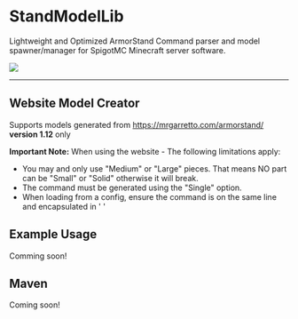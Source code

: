 # StandModelLib
Lightweight and Optimized ArmorStand Command parser and model spawner/manager for SpigotMC Minecraft server software.

![](https://i.gyazo.com/047498b97cfa96f822cddeb86dbaa236.gif)

---
## Website Model Creator
Supports models generated from https://mrgarretto.com/armorstand/ <b>version 1.12</b> only

**Important Note:** When using the website - The following limitations apply:
* You may and only use "Medium" or "Large" pieces. That means NO part can be "Small" or "Solid" otherwise it will break.
* The command must be generated using the "Single" option.
* When loading from a config, ensure the command is on the same line and encapsulated in ' '

## Example Usage
Comming soon!

## Maven
Coming soon!
